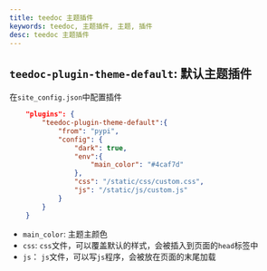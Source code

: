 ```yaml
---
title: teedoc 主题插件
keywords: teedoc, 主题插件, 主题, 插件
desc: teedoc 主题插件
---
```



## `teedoc-plugin-theme-default`: 默认主题插件

在`site_config.json`中配置插件
```json
    "plugins": {
        "teedoc-plugin-theme-default":{
            "from": "pypi",
            "config": {
                "dark": true,
                "env":{
                    "main_color": "#4caf7d"
                },
                "css": "/static/css/custom.css",
                "js": "/static/js/custom.js"
            }
        }
    }
```

* `main_color`: 主题主颜色
* `css`: `css`文件，可以覆盖默认的样式，会被插入到页面的`head`标签中
* `js`： `js`文件，可以写`js`程序，会被放在页面的末尾加载




